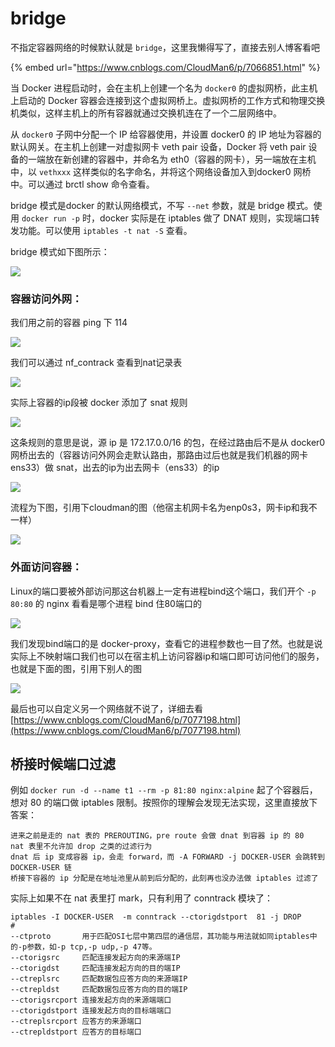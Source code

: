 # bridge

不指定容器网络的时候默认就是 `bridge`，这里我懒得写了，直接去别人博客看吧

{% embed url="https://www.cnblogs.com/CloudMan6/p/7066851.html" %}

当 Docker 进程启动时，会在主机上创建一个名为 `docker0` 的虚拟网桥，此主机上启动的 Docker 容器会连接到这个虚拟网桥上。虚拟网桥的工作方式和物理交换机类似，这样主机上的所有容器就通过交换机连在了一个二层网络中。

从 `docker0` 子网中分配一个 IP 给容器使用，并设置 docker0 的 IP 地址为容器的默认网关。在主机上创建一对虚拟网卡 veth pair 设备，Docker 将 veth pair 设备的一端放在新创建的容器中，并命名为 eth0（容器的网卡），另一端放在主机中，以 `vethxxx` 这样类似的名字命名，并将这个网络设备加入到docker0 网桥中。可以通过 brctl show 命令查看。

bridge 模式是docker 的默认网络模式，不写 `--net` 参数，就是 bridge 模式。使用 `docker run -p` 时，docker 实际是在 iptables 做了 DNAT 规则，实现端口转发功能。可以使用 `iptables -t nat -S` 查看。

bridge 模式如下图所示：

![](<../.gitbook/assets/image (42).png>)

### 容器访问外网：

我们用之前的容器 ping 下 114

![](<../.gitbook/assets/image (46).png>)

我们可以通过 nf\_contrack 查看到nat记录表

![](<../.gitbook/assets/image (8).png>)

实际上容器的ip段被 docker 添加了 snat 规则

![](<../.gitbook/assets/image (41).png>)

这条规则的意思是说，源 ip 是 172.17.0.0/16 的包，在经过路由后不是从 docker0 网桥出去的（容器访问外网会走默认路由，那路由过后也就是我们机器的网卡ens33）做 snat，出去的ip为出去网卡（ens33）的ip

![](<../.gitbook/assets/image (31).png>)

流程为下图，引用下cloudman的图（他宿主机网卡名为enp0s3，网卡ip和我不一样）

![](<../.gitbook/assets/image (57).png>)

### 外面访问容器：

Linux的端口要被外部访问那这台机器上一定有进程bind这个端口，我们开个 `-p 80:80` 的 nginx 看看是哪个进程 bind 住80端口的

![](<../.gitbook/assets/image (22).png>)

我们发现bind端口的是 docker-proxy，查看它的进程参数也一目了然。也就是说实际上不映射端口我们也可以在宿主机上访问容器ip和端口即可访问他们的服务，也就是下面的图，引用下别人的图

![](<../.gitbook/assets/image (40).png>)

最后也可以自定义另一个网络就不说了，详细去看 [https://www.cnblogs.com/CloudMan6/p/7077198.html](https://www.cnblogs.com/CloudMan6/p/7077198.html)

## 桥接时候端口过滤

例如 `docker run -d --name t1 --rm -p 81:80 nginx:alpine` 起了个容器后，想对 80 的端口做 iptables 限制。按照你的理解会发现无法实现，这里直接放下答案：

```
进来之前是走的 nat 表的 PREROUTING，pre route 会做 dnat 到容器 ip 的 80
nat 表里不允许加 drop 之类的过滤行为
dnat 后 ip 变成容器 ip，会走 forward，而 -A FORWARD -j DOCKER-USER 会跳转到 DOCKER-USER 链
桥接下容器的 ip 分配是在地址池里从前到后分配的，此刻再也没办法做 iptables 过滤了
```

实际上如果不在 nat 表里打 mark，只有利用了 conntrack 模块了：

```
iptables -I DOCKER-USER  -m conntrack --ctorigdstport  81 -j DROP
# 
--ctproto       用于匹配OSI七层中第四层的通信层，其功能与用法就如同iptables中的-p参数，如-p tcp,-p udp,-p 47等。
--ctorigsrc     匹配连接发起方向的来源端IP
--ctorigdst     匹配连接发起方向的目的端IP
--ctreplsrc     匹配数据包应答方向的来源端IP
--ctrepldst     匹配数据包应答方向的目的端IP
--ctorigsrcport 连接发起方向的来源端端口
--ctorigdstport 连接发起方向的目标端端口
--ctreplsrcport 应答方的来源端口
--ctrepldstport 应答方的目标端口
```
